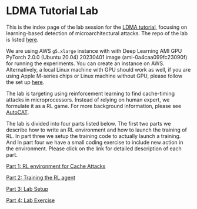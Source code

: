 # LDMA Tutorial Lab

This is the index page of the lab session for the [LDMA tutorial](https://ut-ldma.github.io), focusing on learning-based detection of microarchitectural attacks.
The repo of the lab is listed [here](https://github.com/ut-ldma/ut-ldma.github.io/lab).

We are using AWS ```g5.xlarge``` instance with with Deep Learning AMI GPU PyTorch 2.0.0 (Ubuntu 20.04) 20230401 image (ami-0a4caa099fc23090f) for running the experiments. You can create an instance on AWS. Alternatively, a local Linux machine with GPU should work as well, if you are using Apple M-series chips or Linux machine without GPU, please follow the set up [here](https://github.com/ut-ldma/ut-ldma.github.io/blob/main/lab/local_inst.md).

The lab is targeting using reinforcement learning to find cache-timing attacks in microprocessors. Instead of relying on human expert, we formulate it as a RL game. For more background information, please see [AutoCAT](https://drive.google.com/file/d/1FinwdpKCS9oY-3PX38oZ2j1gCjqglX2d/view?usp=share_link).

The lab is divided into four parts listed below. The first two parts we describe how to write an RL environment and how to launch the training of RL. In part three we setup the training code to actually launch a training. And In part four we have a small coding exercise to include new action in the environment. Please click on the link for detailed description of each part.

[Part 1: RL environment for Cache Attacks](lab/part1.md)

[Part 2: Training the RL agent](lab/part2.md)

[Part 3: Lab Setup](lab/part3.md)

[Part 4: Lab Exercise](lab/part4.md)
